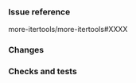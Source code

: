 ### Issue reference
<!-- If you're adding a new feature, please make an issue first -->
<!-- If you're fixing a trivial bug (e.g. a typo) you need not make an issue first -->
<!-- If you're fixing a non-trivial bug, please go ahead and make an issue first -->
<!-- Not all proposals for new functionality will be accepted, so please save yourself some work by checking first with an issue -->
more-itertools/more-itertools#XXXX

### Changes
<!-- Describe what your PR adds, fixes, or changes here -->

### Checks and tests
<!-- Please run `make all-checks` to help make sure your branch meets the standards enforced by GitHub Actions. -->
